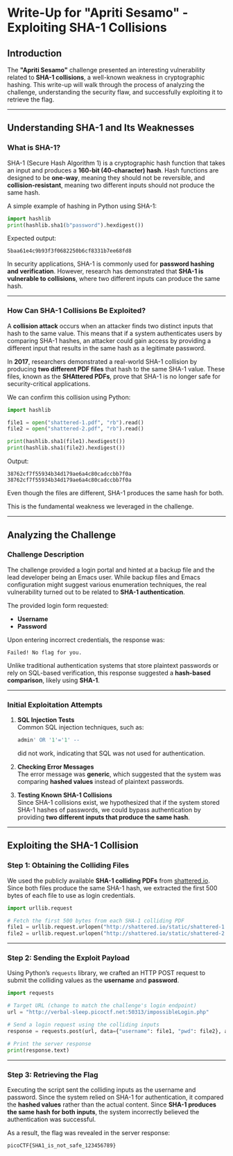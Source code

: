 # **Write-Up for "Apriti Sesamo" - Exploiting SHA-1 Collisions**

## **Introduction**

The **"Apriti Sesamo"** challenge presented an interesting vulnerability related to **SHA-1 collisions**, a well-known weakness in cryptographic hashing. This write-up will walk through the process of analyzing the challenge, understanding the security flaw, and successfully exploiting it to retrieve the flag.

---

## **Understanding SHA-1 and Its Weaknesses**

### **What is SHA-1?**

SHA-1 (Secure Hash Algorithm 1) is a cryptographic hash function that takes an input and produces a **160-bit (40-character) hash**. Hash functions are designed to be **one-way**, meaning they should not be reversible, and **collision-resistant**, meaning two different inputs should not produce the same hash.

A simple example of hashing in Python using SHA-1:

```python
import hashlib
print(hashlib.sha1(b"password").hexdigest())
```

Expected output:

```
5baa61e4c9b93f3f0682250b6cf8331b7ee68fd8
```

In security applications, SHA-1 is commonly used for **password hashing and verification**. However, research has demonstrated that **SHA-1 is vulnerable to collisions**, where two different inputs can produce the same hash.

---

### **How Can SHA-1 Collisions Be Exploited?**

A **collision attack** occurs when an attacker finds two distinct inputs that hash to the same value. This means that if a system authenticates users by comparing SHA-1 hashes, an attacker could gain access by providing a different input that results in the same hash as a legitimate password.

In **2017**, researchers demonstrated a real-world SHA-1 collision by producing **two different PDF files** that hash to the same SHA-1 value. These files, known as the **SHAttered PDFs**, prove that SHA-1 is no longer safe for security-critical applications.

We can confirm this collision using Python:

```python
import hashlib

file1 = open("shattered-1.pdf", "rb").read()
file2 = open("shattered-2.pdf", "rb").read()

print(hashlib.sha1(file1).hexdigest())
print(hashlib.sha1(file2).hexdigest())
```

Output:

```
38762cf7f55934b34d179ae6a4c80cadccbb7f0a
38762cf7f55934b34d179ae6a4c80cadccbb7f0a
```

Even though the files are different, SHA-1 produces the same hash for both.

This is the fundamental weakness we leveraged in the challenge.

---

## **Analyzing the Challenge**

### **Challenge Description**

The challenge provided a login portal and hinted at a backup file and the lead developer being an Emacs user. While backup files and Emacs configuration might suggest various enumeration techniques, the real vulnerability turned out to be related to **SHA-1 authentication**.

The provided login form requested:

- **Username**
- **Password**

Upon entering incorrect credentials, the response was:

```
Failed! No flag for you.
```

Unlike traditional authentication systems that store plaintext passwords or rely on SQL-based verification, this response suggested a **hash-based comparison**, likely using **SHA-1**.

---

### **Initial Exploitation Attempts**

1. **SQL Injection Tests**  
   Common SQL injection techniques, such as:

   ```sql
   admin' OR '1'='1' -- 
   ```

   did not work, indicating that SQL was not used for authentication.

2. **Checking Error Messages**  
   The error message was **generic**, which suggested that the system was comparing **hashed values** instead of plaintext passwords.

3. **Testing Known SHA-1 Collisions**  
   Since SHA-1 collisions exist, we hypothesized that if the system stored SHA-1 hashes of passwords, we could bypass authentication by providing **two different inputs that produce the same hash**.

---

## **Exploiting the SHA-1 Collision**

### **Step 1: Obtaining the Colliding Files**

We used the publicly available **SHA-1 colliding PDFs** from [shattered.io](https://shattered.io/). Since both files produce the same SHA-1 hash, we extracted the first 500 bytes of each file to use as login credentials.

```python
import urllib.request

# Fetch the first 500 bytes from each SHA-1 colliding PDF
file1 = urllib.request.urlopen("http://shattered.io/static/shattered-1.pdf").read()[:500]
file2 = urllib.request.urlopen("http://shattered.io/static/shattered-2.pdf").read()[:500]
```

---

### **Step 2: Sending the Exploit Payload**

Using Python’s `requests` library, we crafted an HTTP POST request to submit the colliding values as the **username** and **password**.

```python
import requests

# Target URL (change to match the challenge's login endpoint)
url = "http://verbal-sleep.picoctf.net:50313/impossibleLogin.php"

# Send a login request using the colliding inputs
response = requests.post(url, data={"username": file1, "pwd": file2}, allow_redirects=False)

# Print the server response
print(response.text)
```

---

### **Step 3: Retrieving the Flag**

Executing the script sent the colliding inputs as the username and password. Since the system relied on SHA-1 for authentication, it compared the **hashed values** rather than the actual content. Since **SHA-1 produces the same hash for both inputs**, the system incorrectly believed the authentication was successful.

As a result, the flag was revealed in the server response:

```
picoCTF{SHA1_is_not_safe_123456789}

